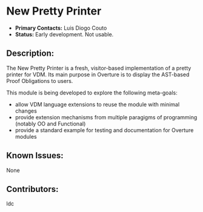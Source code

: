 # New Pretty Printer
- **Primary Contacts:**
  Luis Diogo Couto
- **Status:**
  Early development. Not usable.

## Description:
The New Pretty Printer is a fresh, visitor-based implementation of a pretty
printer for VDM. Its main purpose in Overture is to display the AST-based 
Proof Obligations to users.

This module is being developed to explore the following meta-goals:

* allow VDM language extensions to reuse the module with minimal changes
* provide extension mechanisms from multiple paragigms of programming (notably OO and Functional)
* provide a standard example for testing and documentation for Overture modules 

## Known Issues:
None

## Contributors:
ldc
